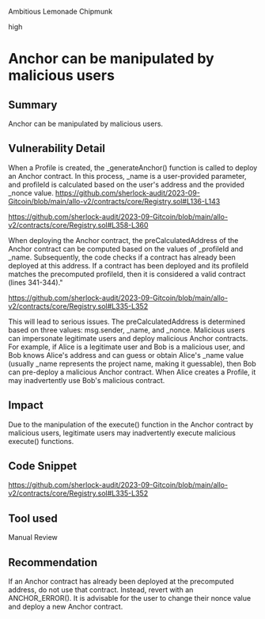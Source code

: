 Ambitious Lemonade Chipmunk

high

# Anchor can be manipulated by malicious users
## Summary
Anchor can be manipulated by malicious users.

## Vulnerability Detail
When a Profile is created, the _generateAnchor() function is called to deploy an Anchor contract. In this process, _name is a user-provided parameter, and profileId is calculated based on the user's address and the provided _nonce value.
https://github.com/sherlock-audit/2023-09-Gitcoin/blob/main/allo-v2/contracts/core/Registry.sol#L136-L143

https://github.com/sherlock-audit/2023-09-Gitcoin/blob/main/allo-v2/contracts/core/Registry.sol#L358-L360

When deploying the Anchor contract, the preCalculatedAddress of the Anchor contract can be computed based on the values of _profileId and _name. Subsequently, the code checks if a contract has already been deployed at this address. If a contract has been deployed and its profileId matches the precomputed profileId, then it is considered a valid contract (lines 341-344)."

https://github.com/sherlock-audit/2023-09-Gitcoin/blob/main/allo-v2/contracts/core/Registry.sol#L335-L352

This will lead to serious issues. The preCalculatedAddress is determined based on three values: msg.sender, _name, and _nonce. Malicious users can impersonate legitimate users and deploy malicious Anchor contracts. For example, if Alice is a legitimate user and Bob is a malicious user, and Bob knows Alice's address and can guess or obtain Alice's _name value (usually _name represents the project name, making it guessable), then Bob can pre-deploy a malicious Anchor contract. When Alice creates a Profile, it may inadvertently use Bob's malicious contract.

## Impact
Due to the manipulation of the execute() function in the Anchor contract by malicious users, legitimate users may inadvertently execute malicious execute() functions.

## Code Snippet
https://github.com/sherlock-audit/2023-09-Gitcoin/blob/main/allo-v2/contracts/core/Registry.sol#L335-L352

## Tool used

Manual Review

## Recommendation
If an Anchor contract has already been deployed at the precomputed address, do not use that contract. Instead, revert with an ANCHOR_ERROR(). It is advisable for the user to change their nonce value and deploy a new Anchor contract.
